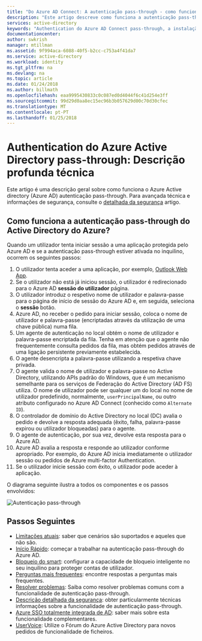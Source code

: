 ```yaml
---
title: "Do Azure AD Connect: A autenticação pass-through - como funciona | Microsoft Docs"
description: "Este artigo descreve como funciona a autenticação pass-through do Active Directory do Azure"
services: active-directory
keywords: "Authentication do Azure AD Connect pass-through, a instalação do Active Directory, os componentes necessários para o Azure AD, SSO, o início de sessão único"
documentationcenter: 
author: swkrish
manager: mtillman
ms.assetid: 9f994aca-6088-40f5-b2cc-c753a4f41da7
ms.service: active-directory
ms.workload: identity
ms.tgt_pltfrm: na
ms.devlang: na
ms.topic: article
ms.date: 01/24/2018
ms.author: billmath
ms.openlocfilehash: eaa9995430833c0c087ed0d4044f6c41d254e3ff
ms.sourcegitcommit: 99d29d0aa8ec15ec96b3b057629d00c70d30cfec
ms.translationtype: MT
ms.contentlocale: pt-PT
ms.lasthandoff: 01/25/2018
---
```

# <a name="azure-active-directory-pass-through-authentication-technical-deep-dive"></a>Authentication do Azure Active Directory pass-through: Descrição profunda técnica
Este artigo é uma descrição geral sobre como funciona o Azure Active directory (Azure AD) autenticação pass-through. Para avançada técnica e informações de segurança, consulte o [detalhada da segurança](active-directory-aadconnect-pass-through-authentication-security-deep-dive.md) artigo.

## <a name="how-does-azure-active-directory-pass-through-authentication-work"></a>Como funciona a autenticação pass-through do Active Directory do Azure?

Quando um utilizador tenta iniciar sessão a uma aplicação protegida pelo Azure AD e se a autenticação pass-through estiver ativada no inquilino, ocorrem os seguintes passos:

1. O utilizador tenta aceder a uma aplicação, por exemplo, [Outlook Web App](https://outlook.office365.com/owa/).
2. Se o utilizador não está já iniciou sessão, o utilizador é redirecionado para o Azure AD **sessão do utilizador** página.
3. O utilizador introduz o respetivo nome de utilizador e palavra-passe para o página de início de sessão do Azure AD e, em seguida, seleciona o **sessão** botão.
4. Azure AD, no receber o pedido para iniciar sessão, coloca o nome de utilizador e palavra-passe (encriptadas através da utilização de uma chave pública) numa fila.
5. Um agente de autenticação no local obtém o nome de utilizador e palavra-passe encriptada da fila. Tenha em atenção que o agente não frequentemente consulta pedidos da fila, mas obtém pedidos através de uma ligação persistente previamente estabelecida.
6. O agente desencripta a palavra-passe utilizando a respetiva chave privada.
7. O agente valida o nome de utilizador e palavra-passe no Active Directory, utilizando APIs padrão do Windows, que é um mecanismo semelhante para os serviços de Federação do Active Directory (AD FS) utiliza. O nome de utilizador pode ser qualquer um do local no nome de utilizador predefinido, normalmente, `userPrincipalName`, ou outro atributo configurado no Azure AD Connect (conhecido como `Alternate ID`).
8. O controlador de domínio do Active Directory no local (DC) avalia o pedido e devolve a resposta adequada (êxito, falha, palavra-passe expirou ou utilizador bloqueadas) para o agente.
9. O agente de autenticação, por sua vez, devolve esta resposta para o Azure AD.
10. Azure AD avalia a resposta e responde ao utilizador conforme apropriado. Por exemplo, do Azure AD inicia imediatamente o utilizador sessão ou pedidos de Azure multi-factor Authentication.
11. Se o utilizador inicie sessão com êxito, o utilizador pode aceder à aplicação.

O diagrama seguinte ilustra a todos os componentes e os passos envolvidos:

![Autenticação pass-through](./media/active-directory-aadconnect-pass-through-authentication/pta2.png)

## <a name="next-steps"></a>Passos Seguintes
- [Limitações atuais](active-directory-aadconnect-pass-through-authentication-current-limitations.md): saber que cenários são suportados e aqueles que não são.
- [Início Rápido](active-directory-aadconnect-pass-through-authentication-quick-start.md): começar a trabalhar na autenticação pass-through do Azure AD.
- [Bloqueio do smart](active-directory-aadconnect-pass-through-authentication-smart-lockout.md): configurar a capacidade de bloqueio inteligente no seu inquilino para proteger contas de utilizador.
- [Perguntas mais frequentes](active-directory-aadconnect-pass-through-authentication-faq.md): encontre respostas a perguntas mais frequentes.
- [Resolver problemas](active-directory-aadconnect-troubleshoot-pass-through-authentication.md): Saiba como resolver problemas comuns com a funcionalidade de autenticação pass-through.
- [Descrição detalhada da segurança](active-directory-aadconnect-pass-through-authentication-security-deep-dive.md): obter particularmente técnicas informações sobre a funcionalidade de autenticação pass-through.
- [Azure SSO totalmente integrada de AD](active-directory-aadconnect-sso.md): saber mais sobre esta funcionalidade complementares.
- [UserVoice](https://feedback.azure.com/forums/169401-azure-active-directory/category/160611-directory-synchronization-aad-connect): Utilize o Fórum do Azure Active Directory para novos pedidos de funcionalidade de ficheiros.

